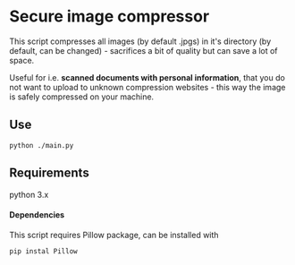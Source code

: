 # Secure image compressor
This script compresses all images (by default .jpgs) in it's directory (by default, can be changed) - sacrifices a bit of quality but can save a lot of space.

Useful for i.e. **scanned documents with personal information**, that you do not want to upload to unknown compression websites - this way the image is safely compressed on your machine.

## Use
```
python ./main.py
```

## Requirements
python 3.x 
#### Dependencies
This script requires Pillow package, can be installed with 
```
pip instal Pillow
```